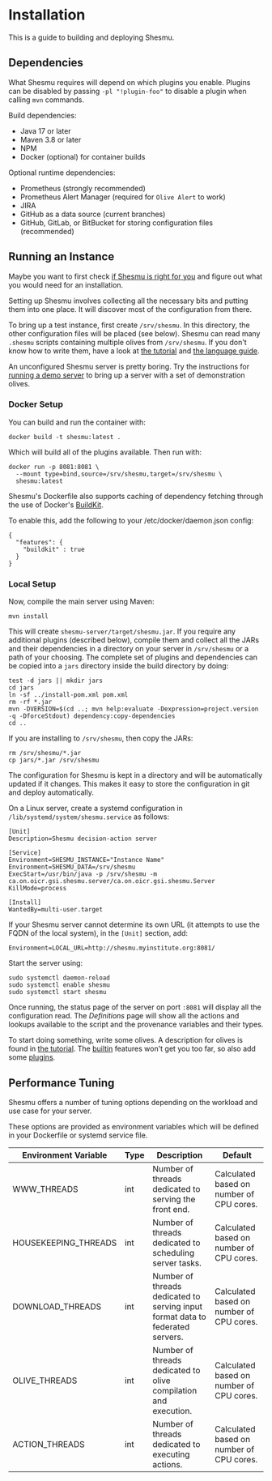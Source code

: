 # Installation
This is a guide to building and deploying Shesmu.

## Dependencies
What Shesmu requires will depend on which plugins you enable. Plugins can be
disabled by passing `-pl "!plugin-foo"` to disable a plugin when calling `mvn`
commands.

Build dependencies:

- Java 17 or later
- Maven 3.8 or later
- NPM
- Docker (optional) for container builds

Optional runtime dependencies:

- Prometheus (strongly recommended)
- Prometheus Alert Manager (required for `Olive Alert` to work)
- JIRA
- GitHub as a data source (current branches)
- GitHub, GitLab, or BitBucket for storing configuration files (recommended)

## Running an Instance
Maybe you want to first check [if Shesmu is right for you](ask-your-doctor.md)
and figure out what you would need for an installation.

Setting up Shesmu involves collecting all the necessary bits and putting them
into one place. It will discover most of the configuration from there.

To bring up a test instance, first create `/srv/shesmu`. In this directory, the
other configuration files will be placed (see below). Shesmu can read many
`.shesmu` scripts containing multiple olives from `/srv/shesmu`. If you don't
know how to write them, have a look at [the tutorial](tutorial.md) and [the
language guide](language.md).

An unconfigured Shesmu server is pretty boring. Try the instructions for
[running a demo server](demo/README.md) to bring up a server with a set of
demonstration olives.

### Docker Setup
You can build and run the container with:

    docker build -t shesmu:latest .

Which will build all of the plugins available. Then run with:

    docker run -p 8081:8081 \
      --mount type=bind,source=/srv/shesmu,target=/srv/shesmu \
      shesmu:latest

Shesmu's Dockerfile also supports caching of dependency fetching through
the use of Docker's [BuildKit](https://docs.docker.com/build/buildkit/).

To enable this, add the following to your /etc/docker/daemon.json config:
```
{
  "features": {
    "buildkit" : true
  }
}
```

### Local Setup
Now, compile the main server using Maven:

    mvn install

This will create `shesmu-server/target/shesmu.jar`. If you require any
additional plugins (described below), compile them and collect all the JARs and
their dependencies in a directory on your server in `/srv/shesmu` or a path of
your choosing. The complete set of plugins and dependencies can be copied into
a `jars` directory inside the build directory by doing:

```
test -d jars || mkdir jars
cd jars
ln -sf ../install-pom.xml pom.xml
rm -rf *.jar
mvn -DVERSION=$(cd ..; mvn help:evaluate -Dexpression=project.version -q -DforceStdout) dependency:copy-dependencies
cd ..
```

If you are installing to `/srv/shesmu`, then copy the JARs:

```
rm /srv/shesmu/*.jar
cp jars/*.jar /srv/shesmu
```

The configuration for Shesmu is kept in a directory and will be automatically
updated if it changes. This makes it easy to store the configuration in git and
deploy automatically.

On a Linux server, create a systemd configuration in `/lib/systemd/system/shesmu.service` as follows:

    [Unit]
    Description=Shesmu decision-action server

    [Service]
    Environment=SHESMU_INSTANCE="Instance Name"
    Environment=SHESMU_DATA=/srv/shesmu
    ExecStart=/usr/bin/java -p /srv/shesmu -m ca.on.oicr.gsi.shesmu.server/ca.on.oicr.gsi.shesmu.Server
    KillMode=process

    [Install]
    WantedBy=multi-user.target

If your Shesmu server cannot determine its own URL (it attempts to use the
FQDN of the local system), in the `[Unit]` section, add:

    Environment=LOCAL_URL=http://shesmu.myinstitute.org:8081/

Start the server using:

    sudo systemctl daemon-reload
    sudo systemctl enable shesmu
    sudo systemctl start shesmu

Once running, the status page of the server on port `:8081` will display all
the configuration read. The _Definitions_ page will show all the actions and
lookups available to the script and the provenance variables and their types.

To start doing something, write some olives. A description for olives is found
in [the tutorial](tutorial.md). The [builtin](builtin.md) features won't get
you too far, so also add some [plugins](index.md#plugins).

## Performance Tuning

Shesmu offers a number of tuning options depending on the workload and use case for your server.

These options are provided as environment variables which will be defined in your Dockerfile or systemd service file.

| Environment Variable | Type | Description                                                                    | Default                                  |
|----------------------|------|--------------------------------------------------------------------------------|------------------------------------------|
| WWW_THREADS          | int  | Number of threads dedicated to serving the front end.                          | Calculated based on number of CPU cores. | 
| HOUSEKEEPING_THREADS | int  | Number of threads dedicated to scheduling server tasks.                        | Calculated based on number of CPU cores. |
| DOWNLOAD_THREADS     | int  | Number of threads dedicated to serving input format data to federated servers. | Calculated based on number of CPU cores. |
| OLIVE_THREADS        | int  | Number of threads dedicated to olive compilation and execution.                | Calculated based on number of CPU cores. |
| ACTION_THREADS       | int  | Number of threads dedicated to executing actions.                              | Calculated based on number of CPU cores. |